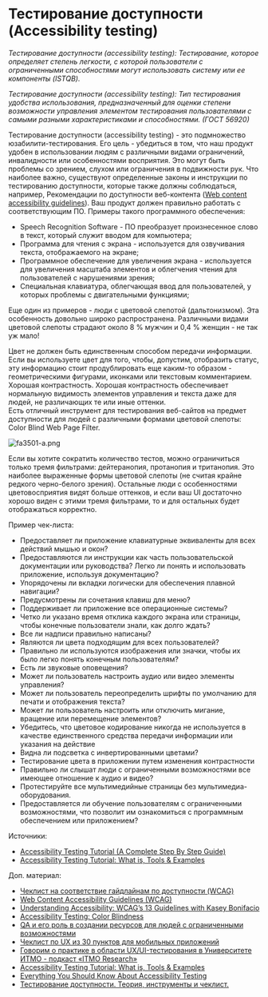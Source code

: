 # Тестирование доступности (Accessibility testing)

_Тестирование доступности (accessibility testing): Тестирование, которое определяет степень легкости, с которой пользователи с ограниченными способностями могут использовать систему или ее компоненты (ISTQB)._

_Тестирование доступности (accessibility testing): Тип тестирования удобства использования, предназначенный для оценки степени возможности управления элементом тестирования пользователями с самыми разными характеристиками и способностями. (ГОСТ 56920)_

Тестирование доступности (accessibility testing) - это подмножество юзабилити-тестирования. Его цель - убедиться в том, что наш продукт удобен в использовании людям с различными видами ограничений, инвалидности или особенностями восприятия. Это могут быть проблемы со зрением, слухом или ограничения в подвижности рук. Что наиболее важно, существуют определенные законы и инструкции по тестированию доступности, которые также должны соблюдаться, например, Рекомендации по доступности веб-контента ([Web content accessibility guidelines](https://www.w3.org/TR/WCAG21/)). Ваш продукт должен правильно работать с соответствующим ПО. Примеры такого программного обеспечения:

* Speech Recognition Software - ПО преобразует произнесенное слово в текст, который служит вводом для компьютера;
* Программа для чтения с экрана - используется для озвучивания текста, отображаемого на экране;
* Программное обеспечение для увеличения экрана - используется для увеличения масштаба элементов и облегчения чтения для пользователей с нарушениями зрения;
* Специальная клавиатура, облегчающая ввод для пользователей, у которых проблемы с двигательными функциями;

Еще один из примеров - люди с цветовой слепотой (дальтонизмом). Эта особенность довольно широко распространена. Различными видами цветовой слепоты страдают около 8 % мужчин и 0,4 % женщин - не так уж мало!

Цвет не должен быть единственным способом передачи информации. Если вы используете цвет для того, чтобы, допустим, отобразить статус, эту информацию стоит продублировать еще каким-то образом - геометрическими фигурами, иконками или текстовым комментарием.\
Хорошая контрастность. Хорошая контрастность обеспечивает нормальную видимость элементов управления и текста даже для людей, не различающих те или иные оттенки.\
Есть отличный инструмент для тестирования веб-сайтов на предмет доступности для людей с различными формами цветовой слепоты: Color Blind Web Page Filter.

![fa3501-a.png](https://az545221.vo.msecnd.net/skype-faq-media/faq\_content/skype/screenshots/fa3501/fa3501-a.png)

Если вы хотите сократить количество тестов, можно ограничиться только тремя фильтрами: дейтеранопия, протанопия и тританопия. Это наиболее выраженные формы цветовой слепоты (не считая крайне редкого черно-белого зрения). Остальные люди с особенностями цветовосприятия видят больше оттенков, и если ваш UI достаточно хорошо виден с этими тремя фильтрами, то и для остальных будет отображаться корректно.

Пример чек-листа:

* Предоставляет ли приложение клавиатурные эквиваленты для всех действий мышью и окон?
* Предоставляются ли инструкции как часть пользовательской документации или руководства? Легко ли понять и использовать приложение, используя документацию?
* Упорядочены ли вкладки логически для обеспечения плавной навигации?
* Предусмотрены ли сочетания клавиш для меню?
* Поддерживает ли приложение все операционные системы?
* Четко ли указано время отклика каждого экрана или страницы, чтобы конечные пользователи знали, как долго ждать?
* Все ли надписи правильно написаны?
* Являются ли цвета подходящим для всех пользователей?
* Правильно ли используются изображения или значки, чтобы их было легко понять конечным пользователям?
* Есть ли звуковые оповещения?
* Может ли пользователь настроить аудио или видео элементы управления?
* Может ли пользователь переопределить шрифты по умолчанию для печати и отображения текста?
* Может ли пользователь настроить или отключить мигание, вращение или перемещение элементов?
* Убедитесь, что цветовое кодирование никогда не используется в качестве единственного средства передачи информации или указания на действие
* Видна ли подсветка с инвертированными цветами?
* Тестирование цвета в приложении путем изменения контрастности
* Правильно ли слышат люди с ограниченными возможностями все имеющее отношение к аудио и видео?
* Протестируйте все мультимедийные страницы без мультимедиа-оборудования.
* Предоставляется ли обучение пользователям с ограниченными возможностями, что позволит им ознакомиться с программным обеспечением или приложением?

Источники:

* [Accessibility Testing Tutorial (A Complete Step By Step Guide)](https://www.softwaretestinghelp.com/what-is-web-accessibility-testing/)
* [Accessibility Testing Tutorial: What is, Tools & Examples](https://www.guru99.com/accessibility-testing.html)

Доп. материал:

* [Чеклист на соответствие гайдлайнам по доступности (WCAG)](https://www.a11yproject.com/checklist/)
* [Web Content Accessibility Guidelines (WCAG)](https://www.w3.org/WAI/standards-guidelines/wcag/)
* [Understanding Accessibility: WCAG’s 13 Guidelines with Kasey Bonifacio](https://www.youtube.com/https://youtube.com/watch?v=RjpvOqZigao)
* [Accessibility Testing: Color Blindness](https://www.luxoft-training.com/news/accessibility-testing-color-blindness/)
* [QA и его роль в создании ресурсов для людей с ограниченными возможностями](https://habr.com/ru/company/redmadrobot/blog/504110/)
* [Чеклист по UX из 30 пунктов для мобильных приложений](https://habr.com/ru/company/edison/blog/474472/)
* [Говорим о практике в области UX/UI-тестирования в Университете ИТМО - подкаст «ITMO Research»](https://habr.com/ru/company/spbifmo/blog/559964/)
* [Accessibility Testing Tutorial: What is, Tools & Examples](https://www.guru99.com/accessibility-testing.html)
* [Everything You Should Know About Accessibility Testing](https://blog.qatestlab.com/2021/08/18/accessibility-testing/)
* [Тестирование доступности. Теория, инструменты и чеклист.](https://testengineer.ru/chto-takoe-testirovanie-dostupnosti/)

